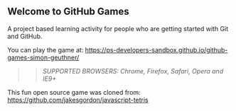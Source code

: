 ## Welcome to GitHub Games

A project based learning activity for people who are getting started with Git and GitHub.

You can play the game at: https://ps-developers-sandbox.github.io/github-games-simon-geuthner/

>> _*SUPPORTED BROWSERS*: Chrome, Firefox, Safari, Opera and IE9+_

This fun open source game was cloned from: https://github.com/jakesgordon/javascript-tetris
